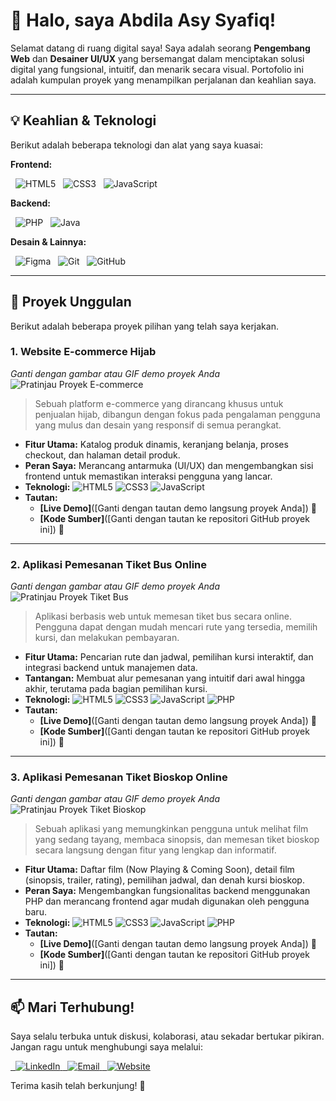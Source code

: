 # 👋 Halo, saya Abdila Asy Syafiq!

Selamat datang di ruang digital saya! Saya adalah seorang **Pengembang Web** dan **Desainer UI/UX** yang bersemangat dalam menciptakan solusi digital yang fungsional, intuitif, dan menarik secara visual. Portofolio ini adalah kumpulan proyek yang menampilkan perjalanan dan keahlian saya.

---

## 💡 Keahlian & Teknologi

Berikut adalah beberapa teknologi dan alat yang saya kuasai:

**Frontend:**
<p>
  <img src="https://img.shields.io/badge/HTML5-E34F26?style=for-the-badge&logo=html5&logoColor=white" alt="HTML5">
  <img src="https://img.shields.io/badge/CSS3-1572B6?style=for-the-badge&logo=css3&logoColor=white" alt="CSS3">
  <img src="https://img.shields.io/badge/JavaScript-F7DF1E?style=for-the-badge&logo=javascript&logoColor=black" alt="JavaScript">
</p>

**Backend:**
<p>
  <img src="https://img.shields.io/badge/PHP-777BB4?style=for-the-badge&logo=php&logoColor=white" alt="PHP">
  <img src="https://img.shields.io/badge/Java-007396?style=for-the-badge&logo=java&logoColor=white" alt="Java">
  </p>

**Desain & Lainnya:**
<p>
  <img src="https://img.shields.io/badge/Figma-F24E1E?style=for-the-badge&logo=figma&logoColor=white" alt="Figma">
  <img src="https://img.shields.io/badge/Git-F05032?style=for-the-badge&logo=git&logoColor=white" alt="Git">
  <img src="https://img.shields.io/badge/GitHub-181717?style=for-the-badge&logo=github&logoColor=white" alt="GitHub">
</p>


---

## 🚀 Proyek Unggulan

Berikut adalah beberapa proyek pilihan yang telah saya kerjakan.

### 1. Website E-commerce Hijab
*Ganti dengan gambar atau GIF demo proyek Anda*
![Pratinjau Proyek E-commerce](https://user-images.githubusercontent.com/20684618/144983942-5a3372b8-f625-477d-8178-5a81669c5e32.gif)

> Sebuah platform e-commerce yang dirancang khusus untuk penjualan hijab, dibangun dengan fokus pada pengalaman pengguna yang mulus dan desain yang responsif di semua perangkat.

* **Fitur Utama:** Katalog produk dinamis, keranjang belanja, proses checkout, dan halaman detail produk.
* **Peran Saya:** Merancang antarmuka (UI/UX) dan mengembangkan sisi frontend untuk memastikan interaksi pengguna yang lancar.
* **Teknologi:**
    <img src="https://img.shields.io/badge/HTML5-E34F26?style=for-the-badge&logo=html5&logoColor=white" alt="HTML5">
    <img src="https://img.shields.io/badge/CSS3-1572B6?style=for-the-badge&logo=css3&logoColor=white" alt="CSS3">
    <img src="https://img.shields.io/badge/JavaScript-F7DF1E?style=for-the-badge&logo=javascript&logoColor=black" alt="JavaScript">
* **Tautan:**
    * **[Live Demo]**([Ganti dengan tautan demo langsung proyek Anda]) 🔗
    * **[Kode Sumber]**([Ganti dengan tautan ke repositori GitHub proyek ini]) 📂

---

### 2. Aplikasi Pemesanan Tiket Bus Online
*Ganti dengan gambar atau GIF demo proyek Anda*
![Pratinjau Proyek Tiket Bus](https://user-images.githubusercontent.com/20684618/144983942-5a3372b8-f625-477d-8178-5a81669c5e32.gif)

> Aplikasi berbasis web untuk memesan tiket bus secara online. Pengguna dapat dengan mudah mencari rute yang tersedia, memilih kursi, dan melakukan pembayaran.

* **Fitur Utama:** Pencarian rute dan jadwal, pemilihan kursi interaktif, dan integrasi backend untuk manajemen data.
* **Tantangan:** Membuat alur pemesanan yang intuitif dari awal hingga akhir, terutama pada bagian pemilihan kursi.
* **Teknologi:**
    <img src="https://img.shields.io/badge/HTML5-E34F26?style=for-the-badge&logo=html5&logoColor=white" alt="HTML5">
    <img src="https://img.shields.io/badge/CSS3-1572B6?style=for-the-badge&logo=css3&logoColor=white" alt="CSS3">
    <img src="https://img.shields.io/badge/JavaScript-F7DF1E?style=for-the-badge&logo=javascript&logoColor=black" alt="JavaScript">
    <img src="https://img.shields.io/badge/PHP-777BB4?style=for-the-badge&logo=php&logoColor=white" alt="PHP">
* **Tautan:**
    * **[Live Demo]**([Ganti dengan tautan demo langsung proyek Anda]) 🔗
    * **[Kode Sumber]**([Ganti dengan tautan ke repositori GitHub proyek ini]) 📂

---

### 3. Aplikasi Pemesanan Tiket Bioskop Online
*Ganti dengan gambar atau GIF demo proyek Anda*
![Pratinjau Proyek Tiket Bioskop](https://user-images.githubusercontent.com/20684618/144983942-5a3372b8-f625-477d-8178-5a81669c5e32.gif)

> Sebuah aplikasi yang memungkinkan pengguna untuk melihat film yang sedang tayang, membaca sinopsis, dan memesan tiket bioskop secara langsung dengan fitur yang lengkap dan informatif.

* **Fitur Utama:** Daftar film (Now Playing & Coming Soon), detail film (sinopsis, trailer, rating), pemilihan jadwal, dan denah kursi bioskop.
* **Peran Saya:** Mengembangkan fungsionalitas backend menggunakan PHP dan merancang frontend agar mudah digunakan oleh pengguna baru.
* **Teknologi:**
    <img src="https://img.shields.io/badge/HTML5-E34F26?style=for-the-badge&logo=html5&logoColor=white" alt="HTML5">
    <img src="https://img.shields.io/badge/CSS3-1572B6?style=for-the-badge&logo=css3&logoColor=white" alt="CSS3">
    <img src="https://img.shields.io/badge/JavaScript-F7DF1E?style=for-the-badge&logo=javascript&logoColor=black" alt="JavaScript">
    <img src="https://img.shields.io/badge/PHP-777BB4?style=for-the-badge&logo=php&logoColor=white" alt="PHP">
* **Tautan:**
    * **[Live Demo]**([Ganti dengan tautan demo langsung proyek Anda]) 🔗
    * **[Kode Sumber]**([Ganti dengan tautan ke repositori GitHub proyek ini]) 📂

---

## 📫 Mari Terhubung!

Saya selalu terbuka untuk diskusi, kolaborasi, atau sekadar bertukar pikiran. Jangan ragu untuk menghubungi saya melalui:

<p>
<a href="https://www.linkedin.com/in/abdila-asy-syafiq">
  <img src="https://img.shields.io/badge/LinkedIn-0077B5?style=for-the-badge&logo=linkedin&logoColor=white" alt="LinkedIn">
</a>
<a href="mailto:abdilaasy00@gmail.com">
  <img src="https://img.shields.io/badge/Gmail-D14836?style=for-the-badge&logo=gmail&logoColor=white" alt="Email">
</a>
<a href="https://dilcuyy.github.io/Portfolio-Abdila/">
  <img src="https://img.shields.io/badge/Website-4285F4?style=for-the-badge&logo=googlechrome&logoColor=white" alt="Website">
</a>
</p>

Terima kasih telah berkunjung! 🙏
